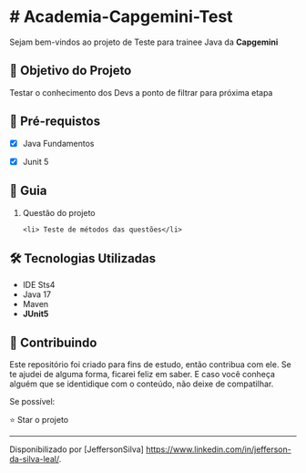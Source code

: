 
<h1># Academia-Capgemini-Test </h1>
<p> Sejam bem-vindos ao projeto de Teste para trainee Java da <strong>Capgemini</strong>

<h2>🎯 Objetivo do Projeto</h2>
<p>Testar o conhecimento dos Devs a ponto de filtrar para próxima etapa </p>

<h2>
🛑 Pré-requistos
</h2>

- [x] Java Fundamentos 

- [x] Junit 5 

<h2> 🚦 Guia </h2>

<ol>
    <li> Questão do projeto</li>
    
    <li> Teste de métodos das questões</li>
</ol>

<h2>🛠 Tecnologias Utilizadas</h2>

<ul>
    <li>IDE Sts4</li>
    <li>Java 17</li>
    <li>Maven</li>
    <li><strong>JUnit5</strong></li>
</ul>

<h2> 🤝 Contribuindo </h2>

Este repositório foi criado para fins de estudo, então contribua com ele. Se te ajudei de alguma forma, ficarei feliz em
saber. E caso você conheça alguém que se identidique com o conteúdo, não deixe de compatilhar.

Se possível:

⭐️ Star o projeto

------------
Disponibilizado por [JeffersonSilva] https://www.linkedin.com/in/jefferson-da-silva-leal/.



